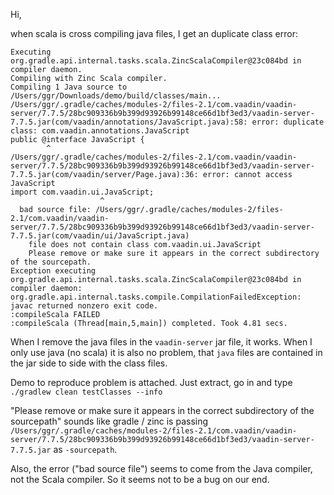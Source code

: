 Hi,

when scala is cross compiling java files, I get an duplicate class error:

```
Executing org.gradle.api.internal.tasks.scala.ZincScalaCompiler@23c084bd in compiler daemon.
Compiling with Zinc Scala compiler.
Compiling 1 Java source to /Users/ggr/Downloads/demo/build/classes/main...
/Users/ggr/.gradle/caches/modules-2/files-2.1/com.vaadin/vaadin-server/7.7.5/28bc909336b9b399d93926b99148ce66d1bf3ed3/vaadin-server-7.7.5.jar(com/vaadin/annotations/JavaScript.java):58: error: duplicate class: com.vaadin.annotations.JavaScript
public @interface JavaScript {
        ^
/Users/ggr/.gradle/caches/modules-2/files-2.1/com.vaadin/vaadin-server/7.7.5/28bc909336b9b399d93926b99148ce66d1bf3ed3/vaadin-server-7.7.5.jar(com/vaadin/server/Page.java):36: error: cannot access JavaScript
import com.vaadin.ui.JavaScript;
                    ^
  bad source file: /Users/ggr/.gradle/caches/modules-2/files-2.1/com.vaadin/vaadin-server/7.7.5/28bc909336b9b399d93926b99148ce66d1bf3ed3/vaadin-server-7.7.5.jar(com/vaadin/ui/JavaScript.java)
    file does not contain class com.vaadin.ui.JavaScript
    Please remove or make sure it appears in the correct subdirectory of the sourcepath.
Exception executing org.gradle.api.internal.tasks.scala.ZincScalaCompiler@23c084bd in compiler daemon: org.gradle.api.internal.tasks.compile.CompilationFailedException: javac returned nonzero exit code.
:compileScala FAILED
:compileScala (Thread[main,5,main]) completed. Took 4.81 secs.
```

When I remove the java files in the `vaadin-server` jar file, it works. When I only use java (no scala) it is also no problem, that `java` files are contained in the jar side to side with the class files.

Demo to reproduce problem is attached. Just extract, go in and type `./gradlew clean testClasses --info`

"Please remove or make sure it appears in the correct subdirectory of the sourcepath" sounds like gradle / zinc is passing `/Users/ggr/.gradle/caches/modules-2/files-2.1/com.vaadin/vaadin-server/7.7.5/28bc909336b9b399d93926b99148ce66d1bf3ed3/vaadin-server-7.7.5.jar` as `-sourcepath`.

Also, the error ("bad source file") seems to come from the Java compiler, not the Scala compiler. So it seems not to be a bug on our end.
